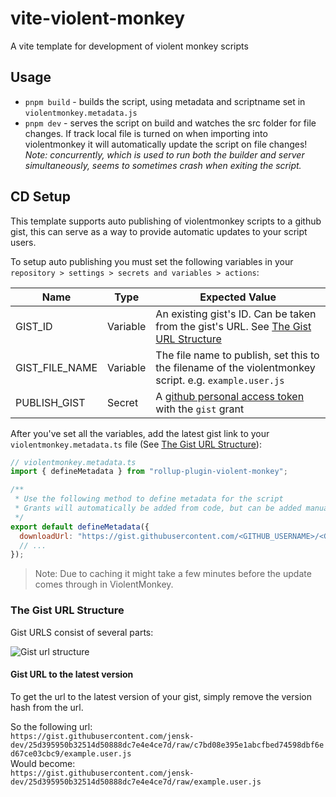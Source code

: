 # vite-violent-monkey
A vite template for development of violent monkey scripts

## Usage

* ``pnpm build`` - builds the script, using metadata and scriptname set in ``violentmonkey.metadata.js``
* ``pnpm dev`` - serves the script on build and watches the src folder for file changes. If track local file is turned on when importing into violentmonkey it will automatically update the script on file changes!  
*Note: concurrently, which is used to run both the builder and server simultaneously, seems to sometimes crash when exiting the script.* 

## CD Setup

This template supports auto publishing of violentmonkey scripts to a github gist, this can serve as a way to provide automatic updates to your script users.

To setup auto publishing you must set the following variables in your `repository > settings > secrets and variables > actions`:  

| Name  | Type | Expected Value |
| ------------- | ------------- | ------------- |
| GIST_ID  | Variable  | An existing gist's ID. Can be taken from the gist's URL. See [The Gist URL Structure](#the-gist-url-structure)  |
| GIST_FILE_NAME | Variable  | The file name to publish, set this to the filename of the violentmonkey script. e.g. `example.user.js`  |
| PUBLISH_GIST  | Secret  | A [github personal access token](https://github.com/settings/tokens/) with the `gist` grant  |

After you've set all the variables, add the latest gist link to your `violentmonkey.metadata.ts` file (See [The Gist URL Structure](#the-gist-url-structure)):

```js
// violentmonkey.metadata.ts
import { defineMetadata } from "rollup-plugin-violent-monkey";

/**
 * Use the following method to define metadata for the script
 * Grants will automatically be added from code, but can be added manually nonetheless
 */
export default defineMetadata({
  downloadUrl: "https://gist.githubusercontent.com/<GITHUB_USERNAME>/<GIST_ID>/raw/<GIST_FILE_NAME>",
  // ...
});
```
> Note: Due to caching it might take a few minutes before the update comes through in ViolentMonkey.

### The Gist URL Structure

Gist URLS consist of several parts:

![Gist url structure](https://user-images.githubusercontent.com/1756725/213194722-df083263-3836-4044-9105-2e495cce54fc.png)

#### Gist URL to the latest version

To get the url to the latest version of your gist, simply remove the version hash from the url.

So the following url:  
`https://gist.githubusercontent.com/jensk-dev/25d395950b32514d50888dc7e4e4ce7d/raw/c7bd08e395e1abcfbed74598dbf6ed67ce03cbc9/example.user.js`  
Would become:  
`https://gist.githubusercontent.com/jensk-dev/25d395950b32514d50888dc7e4e4ce7d/raw/example.user.js`
